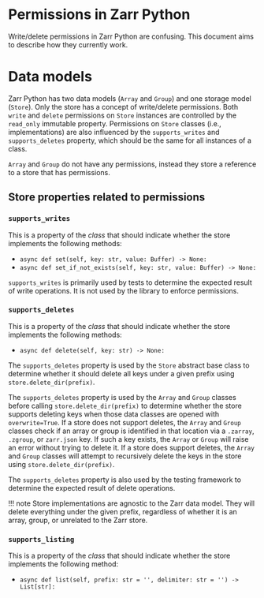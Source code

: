 # Permissions in Zarr Python

Write/delete permissions in Zarr Python are confusing. This document aims to describe how they currently work.

# Data models

Zarr Python has two data models (`Array` and `Group`) and one storage model (`Store`). Only the store has a concept of write/delete permissions. Both `write` and `delete` permissions on `Store` instances are controlled by the `read_only` immutable property. Permissions on `Store` classes (i.e., implementations) are also influenced by the `supports_writes` and `supports_deletes` property, which should be the same for all instances of a class.

`Array` and `Group` do not have any permissions, instead they store a reference to a store that has permissions.

## Store properties related to permissions

### `supports_writes`

This is a property of the *class* that should indicate whether the store implements the following methods:

- `async def set(self, key: str, value: Buffer) -> None:`
- `async def set_if_not_exists(self, key: str, value: Buffer) -> None:`

`supports_writes` is primarily used by tests to determine the expected result of write operations. It is not used by the library to enforce permissions.

### `supports_deletes`

This is a property of the *class* that should indicate whether the store implements the following methods:

- `async def delete(self, key: str) -> None:`

The `supports_deletes` property is used by the `Store` abstract base class to determine whether it should delete all keys under a given prefix using `store.delete_dir(prefix)`.

The `supports_deletes` property is used by the `Array` and `Group` classes before calling `store.delete_dir(prefix)` to determine whether the store supports deleting keys when those data classes are opened with `overwrite=True`. If a store does not support deletes, the `Array` and `Group` classes check if an array or group is identified in that location via a `.zarray`, `.zgroup`, or `zarr.json` key. If such a key exists, the `Array` or `Group` will raise an error without trying to delete it. If a store does support deletes, the `Array` and `Group` classes will attempt to recursively delete the keys in the store using `store.delete_dir(prefix)`.

The `supports_deletes` property is also used by the testing framework to determine the expected result of delete operations.

!!! note
    Store implementations are agnostic to the Zarr data model. They will delete everything under the given prefix, regardless of whether it is an array, group, or unrelated to the Zarr store.

### `supports_listing`

This is a property of the *class* that should indicate whether the store implements the following method:

- `async def list(self, prefix: str = '', delimiter: str = '') -> List[str]:`
